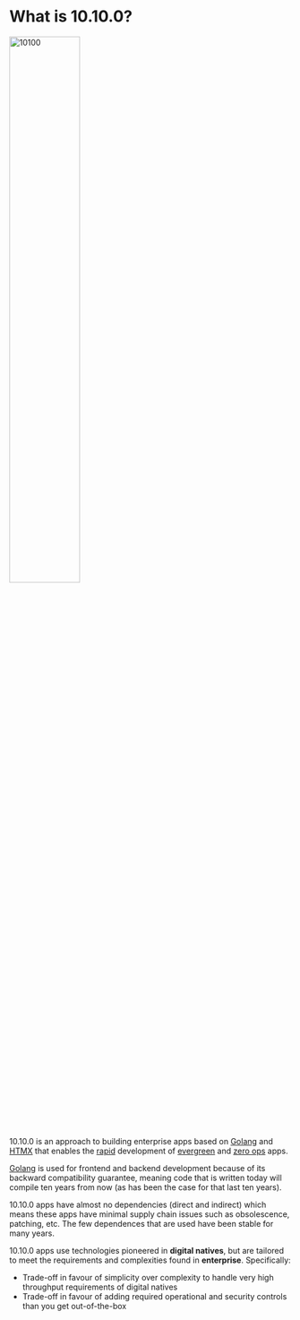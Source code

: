 # What is 10.10.0?

<img src="/img/10100-dark.svg" alt="10100" width="50%"/>

10.10.0 is an approach to building enterprise apps based on [Golang](https://go.dev) and [HTMX](https://htmx.org) that enables the [rapid](what/develop.md) development of [evergreen](what/evergreen.md) and [zero ops](what/zero.md) apps.

[Golang](https://go.dev) is used for frontend and backend development because of its backward compatibility guarantee, meaning code that is written today will compile ten years from now (as has been the case for that last ten years).

10.10.0 apps have almost no dependencies (direct and indirect) which means these apps have minimal supply chain issues such as obsolescence, patching, etc. The few dependences that are used have been stable for many years.

10.10.0 apps use technologies pioneered in **digital natives**, but are tailored to meet the
requirements and complexities found in **enterprise**. Specifically:

- Trade-off in favour of simplicity over complexity to handle very high throughput requirements of digital natives
- Trade-off in favour of adding required operational and security controls than you get out-of-the-box
